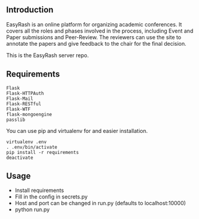 Introduction
-------------

EasyRash is an online platform for organizing academic conferences.
It covers all the roles and phases involved in the process, including
Event and Paper submissions and Peer-Review.
The reviewers can use the site to annotate the papers
and give feedback to the chair for the final decision.

This is the EasyRash server repo.

Requirements
------
```
Flask
Flask-HTTPAuth
Flask-Mail
Flask-RESTful
Flask-WTF
flask-mongoengine
passlib
```

You can use pip and virtualenv for and easier installation.

```
virtualenv .env
. .env/bin/activate
pip install -r requirements
deactivate
```


Usage
------

- Install requirements
- Fill in the config in secrets.py
- Host and port can be changed in run.py (defaults to localhost:10000)
- python run.py

